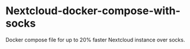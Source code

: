 # Nextcloud-docker-compose-with-socks
Docker compose file for up to 20% faster Nextcloud instance over socks.
